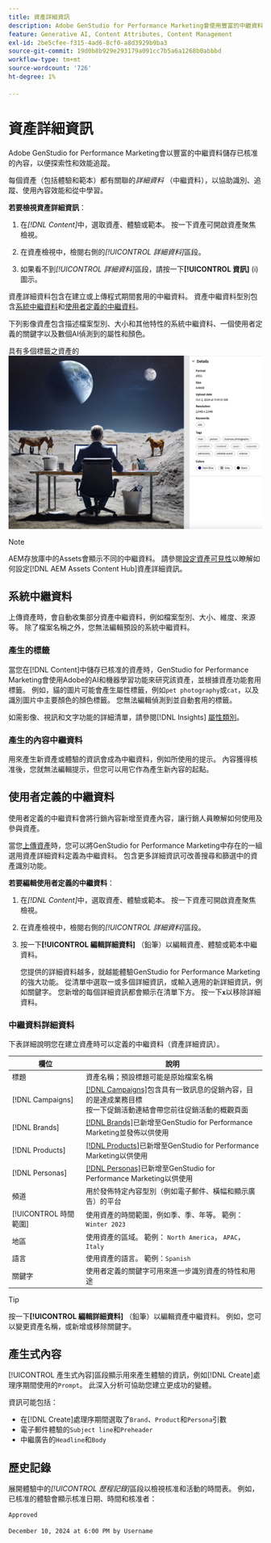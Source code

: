 ```yaml
---
title: 資產詳細資訊
description: Adobe GenStudio for Performance Marketing會使用豐富的中繼資料儲存已核准的內容，以供搜尋和效能追蹤。
feature: Generative AI, Content Attributes, Content Management
exl-id: 2be5cfee-f315-4ad6-8cf0-a8d3929b9ba3
source-git-commit: 19d0b8b929e293179a091cc7b5a6a1268b0abbbd
workflow-type: tm+mt
source-wordcount: '726'
ht-degree: 1%

---
```


# 資產詳細資訊

Adobe GenStudio for Performance Marketing會以豐富的中繼資料儲存已核准的內容，以便探索性和效能追蹤。

每個資產（包括體驗和範本）都有關聯的&#x200B;_詳細資料_ （中繼資料），以協助識別、追蹤、使用內容效能和從中學習。

**若要檢視資產詳細資訊**：

1. 在&#x200B;_[!DNL Content]_&#x200B;中，選取資產、體驗或範本。 按一下資產可開啟資產聚焦檢視。

1. 在資產檢視中，檢閱右側的&#x200B;_[!UICONTROL 詳細資料]_&#x200B;區段。

1. 如果看不到&#x200B;_[!UICONTROL 詳細資料]_&#x200B;區段，請按一下&#x200B;**[!UICONTROL 資訊]** (i)圖示。

資產詳細資料包含在建立或上傳程式期間套用的中繼資料。 資產中繼資料型別包含[系統中繼資料](#system-metadata)和[使用者定義的中繼資料](#user-defined-metadata)。

下列影像資產包含描述檔案型別、大小和其他特性的系統中繼資料、一個使用者定義的關鍵字以及數個AI偵測到的屬性和顏色。

具有多個標籤之資產的![詳細資料](/help/assets/content-asset-details.png)

>[!NOTE]
>
>AEM存放庫中的Assets會顯示不同的中繼資料。 請參閱[設定資產可見性](connect-aem-repo.md#step-4-configure-asset-visibility)以瞭解如何設定[!DNL AEM Assets Content Hub]資產詳細資訊。

## 系統中繼資料

上傳資產時，會自動收集部分資產中繼資料，例如檔案型別、大小、維度、來源等。 除了檔案名稱之外，您無法編輯預設的系統中繼資料。

### 產生的標籤

當您在[!DNL Content]中儲存已核准的資產時，GenStudio for Performance Marketing會使用Adobe的AI和機器學習功能來研究該資產，並根據資產功能套用標籤。 例如，貓的圖片可能會產生屬性標籤，例如`pet photography`或`cat`，以及識別圖片中主要顏色的顏色標籤。 您無法編輯偵測到並自動套用的標籤。

如需影像、視訊和文字功能的詳細清單，請參閱[!DNL Insights] [屬性類別](/help/user-guide/insights/attributes.md#categories)。

### 產生的內容中繼資料

用來產生新資產或體驗的資訊會成為中繼資料，例如所使用的提示。 內容獲得核准後，您就無法編輯提示，但您可以用它作為產生新內容的起點。

## 使用者定義的中繼資料

使用者定義的中繼資料會將行銷內容新增至資產內容，讓行銷人員瞭解如何使用及參與資產。

當您[上傳資產](/help/user-guide/content/manage-assets.md#add-assets)時，您可以將GenStudio for Performance Marketing中存在的一組選用資產詳細資料定義為中繼資料。 包含更多詳細資訊可改善搜尋和篩選中的資產識別功能。

**若要編輯使用者定義的中繼資料**：

1. 在&#x200B;_[!DNL Content]_&#x200B;中，選取資產、體驗或範本。 按一下資產可開啟資產聚焦檢視。

1. 在資產檢視中，檢閱右側的&#x200B;_[!UICONTROL 詳細資料]_&#x200B;區段。

1. 按一下&#x200B;**[!UICONTROL 編輯詳細資料]** （鉛筆）以編輯資產、體驗或範本中繼資料。

   您提供的詳細資料越多，就越能體驗GenStudio for Performance Marketing的強大功能。 從清單中選取一或多個詳細資訊，或輸入適用的新詳細資訊，例如關鍵字。 您新增的每個詳細資訊都會顯示在清單下方。 按一下&#x200B;**`x`**&#x200B;以移除詳細資料。

### 中繼資料詳細資料

下表詳細說明您在建立資產時可以定義的中繼資料（資產詳細資訊）。

| 欄位 | 說明 |
| -------------- | ----------- |
| 標題 | 資產名稱；預設標題可能是原始檔案名稱 |
| [!DNL Campaigns] | [[!DNL Campaigns]](/help/user-guide/campaigns/overview.md)包含具有一致訊息的促銷內容，目的是達成業務目標<br>按一下促銷活動連結會帶您前往促銷活動的概觀頁面 |
| [!DNL Brands] | [[!DNL Brands]](/help/user-guide/guidelines/brands.md)已新增至GenStudio for Performance Marketing並發佈以供使用 |
| [!DNL Products] | [[!DNL Products]](/help/user-guide/guidelines/products.md)已新增至GenStudio for Performance Marketing以供使用 |
| [!DNL Personas] | [[!DNL Personas]](/help/user-guide/guidelines/personas.md)已新增至GenStudio for Performance Marketing以供使用 |
| 頻道 | 用於發佈特定內容型別（例如電子郵件、橫幅和顯示廣告）的平台 |
| [!UICONTROL 時間範圍] | 使用資產的時間範圍，例如季、季、年等。 範例：`Winter 2023` |
| 地區 | 使用資產的區域。 範例： `North America`， `APAC`， `Italy` |
| 語言 | 使用資產的語言。 範例：`Spanish` |
| 關鍵字 | 使用者定義的關鍵字可用來進一步識別資產的特性和用途 |

>[!TIP]
>
>按一下&#x200B;**[!UICONTROL 編輯詳細資料]** （鉛筆）以編輯資產中繼資料。 例如，您可以變更資產名稱，或新增或移除關鍵字。

## 產生式內容

[!UICONTROL 產生式內容]區段顯示用來產生體驗的資訊，例如[!DNL Create]處理序期間使用的`Prompt`。 此深入分析可協助您建立更成功的變體。

資訊可能包括：

- 在[!DNL Create]處理序期間選取了`Brand`、`Product`和`Persona`引數
- 電子郵件體驗的`Subject line`和`Preheader`
- 中繼廣告的`Headline`和`Body`

## 歷史記錄

展開體驗中的&#x200B;_[!UICONTROL 歷程記錄]_&#x200B;區段以檢視核准和活動的時間表。 例如，已核准的體驗會顯示核准日期、時間和核准者：

```
Approved

December 10, 2024 at 6:00 PM by Username
```
